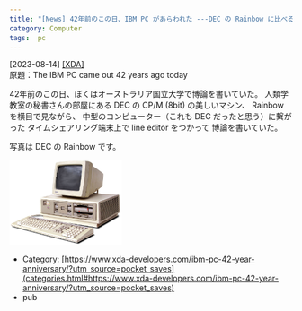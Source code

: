 ```yaml
---
title: "[News] 42年前のこの日、IBM PC があらわれた ---DEC の Rainbow に比べると IBM PC がえらく不細工だな・・・と思ったのを覚えている。"
category: Computer
tags:  pc
---
```


[2023-08-14] [[XDA]](https://www.xda-developers.com/ibm-pc-42-year-anniversary/?utm_source=pocket_saves)  
 原題：The IBM PC came out 42 years ago today

 42年前のこの日、ぼくはオーストラリア国立大学で博論を書いていた。
人類学教室の秘書さんの部屋にある
DEC の CP/M (8bit) の美しいマシン、
Rainbow を横目で見ながら、
中型のコンピューター（これも DEC だったと思う）に繋がった
タイムシェアリング端末上で line editor をつかって
博論を書いていた。

 写真は DEC の Rainbow です。

<a href="/pict/dec-rainbow-right-pub.jpg">
<img src="/pict/dec-rainbow-right-pub.jpg" alt="DEC Rainbow" width="200"/></a>

- Category: [https://www.xda-developers.com/ibm-pc-42-year-anniversary/?utm_source=pocket_saves](categories.html#https://www.xda-developers.com/ibm-pc-42-year-anniversary/?utm_source=pocket_saves)
- pub

